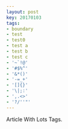 ```yaml
---
layout: post
key: 20170103
tags:
- boundary
- test
- test0
- test a
- test b
- test c
- '~`!@'
- '#$%^'
- '&*()'
- '-=_+'
- '[]{}'
- '\|;:'
- ',.<>'
- '?/''"'
---
```


Article With Lots Tags.
